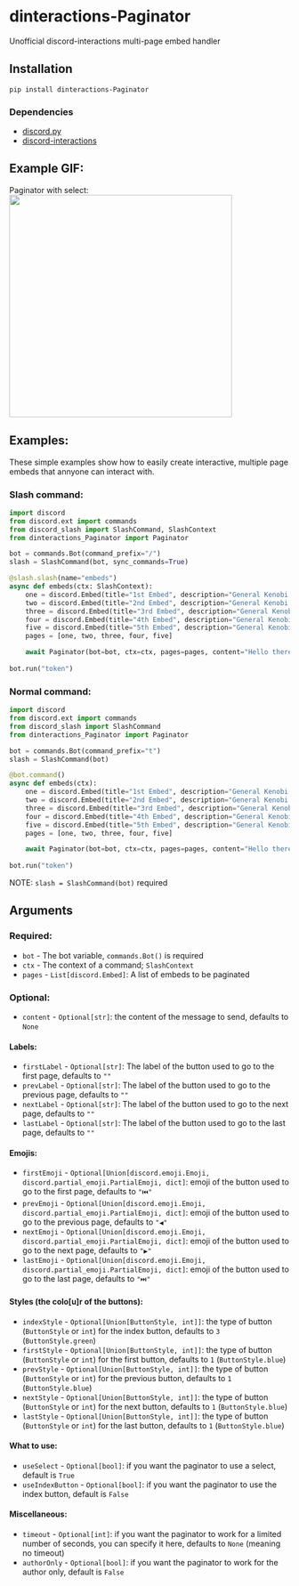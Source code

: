 # dinteractions-Paginator
Unofficial discord-interactions multi-page embed handler

## Installation
`pip install dinteractions-Paginator`

### Dependencies
- [discord.py](https://pypi.org/project/discord.py/)
- [discord-interactions](https://pypi.org/project/discord-interactions/)

## Example GIF:
<div align="left">
    Paginator with select:<br>
    <img src="https://cdn.discordapp.com/attachments/871853650568417310/871902648243216384/8B3ol6wW0q.gif" height="400">
<div>

## Examples:
These simple examples show how to easily create interactive, multiple page embeds that annyone can interact with.

### Slash command:
```py
import discord
from discord.ext import commands
from discord_slash import SlashCommand, SlashContext
from dinteractions_Paginator import Paginator

bot = commands.Bot(command_prefix="/")
slash = SlashCommand(bot, sync_commands=True)

@slash.slash(name="embeds")
async def embeds(ctx: SlashContext):
    one = discord.Embed(title="1st Embed", description="General Kenobi!", color=discord.Color.red())
    two = discord.Embed(title="2nd Embed", description="General Kenobi!", color=discord.Color.orange())
    three = discord.Embed(title="3rd Embed", description="General Kenobi!", color=discord.Color.gold())
    four = discord.Embed(title="4th Embed", description="General Kenobi!", color=discord.Color.green())
    five = discord.Embed(title="5th Embed", description="General Kenobi!", color=discord.Color.blue())
    pages = [one, two, three, four, five]

    await Paginator(bot=bot, ctx=ctx, pages=pages, content="Hello there")
 
bot.run("token")
```

### Normal command:
```py
import discord
from discord.ext import commands
from discord_slash import SlashCommand
from dinteractions_Paginator import Paginator

bot = commands.Bot(command_prefix="t")
slash = SlashCommand(bot)

@bot.command()
async def embeds(ctx):
    one = discord.Embed(title="1st Embed", description="General Kenobi!", color=discord.Color.red())
    two = discord.Embed(title="2nd Embed", description="General Kenobi!", color=discord.Color.orange())
    three = discord.Embed(title="3rd Embed", description="General Kenobi!", color=discord.Color.gold())
    four = discord.Embed(title="4th Embed", description="General Kenobi!", color=discord.Color.green())
    five = discord.Embed(title="5th Embed", description="General Kenobi!", color=discord.Color.blue())
    pages = [one, two, three, four, five]

    await Paginator(bot=bot, ctx=ctx, pages=pages, content="Hello there")
 
bot.run("token")
```
NOTE: `slash = SlashCommand(bot)` required

## Arguments

### Required:
- `bot` - The bot variable, `commands.Bot()` is required
- `ctx` - The context of a command; `SlashContext`
- `pages` - `List[discord.Embed]`: A list of embeds to be paginated
### Optional:
- `content` - `Optional[str]`: the content of the message to send, defaults to `None`

#### Labels:
- `firstLabel` - `Optional[str]`: The label of the button used to go to the first page, defaults to `""`
- `prevLabel` - `Optional[str]`: The label of the button used to go to the previous page, defaults to `""`
- `nextLabel` - `Optional[str]`: The label of the button used to go to the next page, defaults to `""`
- `lastLabel` - `Optional[str]`: The label of the button used to go to the last page, defaults to `""`

#### Emojis:
- `firstEmoji` - `Optional[Union[discord.emoji.Emoji, discord.partial_emoji.PartialEmoji, dict]`: emoji of the button used to go to the first page, defaults to `"⏮️"`
- `prevEmoji` - `Optional[Union[discord.emoji.Emoji, discord.partial_emoji.PartialEmoji, dict]`: emoji of the button used to go to the previous page, defaults to `"◀"`
- `nextEmoji` - `Optional[Union[discord.emoji.Emoji, discord.partial_emoji.PartialEmoji, dict]`: emoji of the button used to go to the next page, defaults to `"▶"`
- `lastEmoji` - `Optional[Union[discord.emoji.Emoji, discord.partial_emoji.PartialEmoji, dict]`: emoji of the button used to go to the last page, defaults to `"⏭️"`

#### Styles (the colo[u]r of the buttons):
- `indexStyle` - `Optional[Union[ButtonStyle, int]]`: the type of button (`ButtonStyle` or `int`) for the index button, defaults to `3` (`ButtonStyle.green`)
- `firstStyle` - `Optional[Union[ButtonStyle, int]]`: the type of button (`ButtonStyle` or `int`) for the first button, defaults to `1` (`ButtonStyle.blue`)
- `prevStyle` - `Optional[Union[ButtonStyle, int]]`: the type of button (`ButtonStyle` or `int`) for the previous button, defaults to `1` (`ButtonStyle.blue`)
- `nextStyle` - `Optional[Union[ButtonStyle, int]]`: the type of button (`ButtonStyle` or `int`) for the next button, defaults to `1` (`ButtonStyle.blue`)
- `lastStyle` - `Optional[Union[ButtonStyle, int]]`: the type of button (`ButtonStyle` or `int`) for the last button, defaults to `1` (`ButtonStyle.blue`)

#### What to use:
- `useSelect` - `Optional[bool]`: if you want the paginator to use a select, default is `True`
- `useIndexButton` - `Optional[bool]`: if you want the paginator to use the index button, default is `False`

#### Miscellaneous:
- `timeout` - `Optional[int]`: if you want the paginator to work for a limited number of seconds, you can specify it here, defaults to `None` (meaning no timeout)
- `authorOnly` - `Optional[bool]`: if you want the paginator to work for the author only, default is `False`
